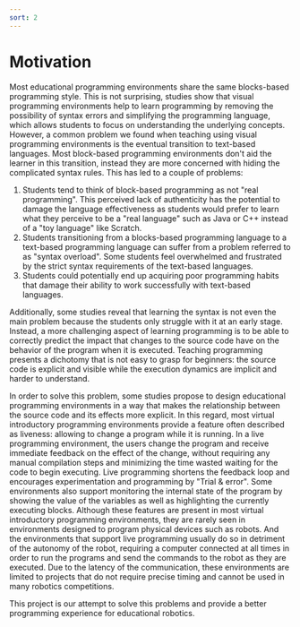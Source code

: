 ```yaml
---
sort: 2
---
```


# Motivation

Most educational programming environments share the same blocks-based programming style. This is not surprising, studies show that visual programming environments help to learn programming by removing the possibility of syntax errors and simplifying the programming language, which allows students to focus on understanding the underlying concepts. However, a common problem we found when teaching using visual programming environments is the eventual transition to text-based languages. Most block-based programming environments don't aid the learner in this transition, instead they are more concerned with hiding the complicated syntax rules.
This has led to a couple of problems:
1. Students tend to think of block-based programming as not "real programming". This perceived lack of authenticity has the potential to damage the language effectiveness as students would prefer to learn what they perceive to be a "real language" such as Java or C++ instead of a "toy language" like Scratch.
2. Students transitioning from a blocks-based programming language to a text-based programming language can suffer from a problem referred to as "syntax overload". Some students feel overwhelmed and frustrated by the strict syntax requirements of the text-based languages.
3. Students could potentially end up acquiring poor programming habits that damage their ability to work successfully with text-based languages.

Additionally, some studies reveal that learning the syntax is not even the main problem because the students only struggle with it at an early stage. Instead, a more challenging aspect of learning programming is to be able to correctly predict the impact that changes to the source code have on the behavior of the program when it is executed. Teaching programming presents a dichotomy that is not easy to grasp for beginners: the source code is explicit and visible while the execution dynamics are implicit and harder to understand.

In order to solve this problem, some studies propose to design educational programming environments in a way that makes the relationship between the source code and its effects more explicit. In this regard, most virtual introductory programming environments provide a feature often described as liveness: allowing to change a program while it is running. In a live programming environment, the users change the program and receive immediate feedback on the effect of the change, without requiring any manual compilation steps and minimizing the time wasted waiting for the code to begin executing. Live programming shortens the feedback loop and encourages experimentation and programming by "Trial & error". Some environments also support monitoring the internal state of the program by showing the value of the variables as well as highlighting the currently executing blocks. Although these features are present in most virtual introductory programming environments, they are rarely seen in environments designed to program physical devices such as robots. And the environments that support live programming usually do so in detriment of the autonomy of the robot, requiring a computer connected at all times in order to run the programs and send the commands to the robot as they are executed. Due to the latency of the communication, these environments are limited to projects that do not require precise timing and cannot be used in many robotics competitions.

This project is our attempt to solve this problems and provide a better programming experience for educational robotics.
